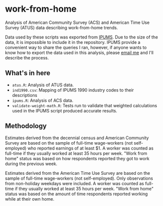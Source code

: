 # work-from-home

Analysis of American Community Survey (ACS) and American Time Use Survey (ATUS) data describing work-from-home trends.

Data used by these scripts was exported from [IPUMS](http://ipums.org). Due to the size of the data, it is impossible to include it in the repository. IPUMS provide a convenient way to share the queries I ran, however, if anyone wants to know how to export the data used in this analysis, please [email me](mailto:c@qz.com) and I'll describe the process.

## What's in here

* `atus.R`: Analysis of ATUS data.
* `ind1990.csv`: Mapping of IPUMS 1990 industry codes to their descriptions
* `ipums.R`: Analysis of ACS data.
* `validate-weight-math.R`: Tests run to validate that weighted calculations used in the IPUMS script produced accurate results.

## Methodology

Estimates derived from the decennial census and American Community Survey are based on the sample of full-time wage-workers (not self-employed) who reported earnings of at least $1. A worker was counted as full-time if they usually worked at least 35 hours per week. "Work from home" status was based on how respondents reported they got to work during the previous week.

Estimates derived from the American Time Use Survey are based on the sample of full-time wage-workers (not self-employed). Only observations from non-holiday weekdays were included. A worker was counted as full-time if they usually worked at least 35 hours per week. "Work from home" status was based on the amount of time respondents reported working while at their own home.